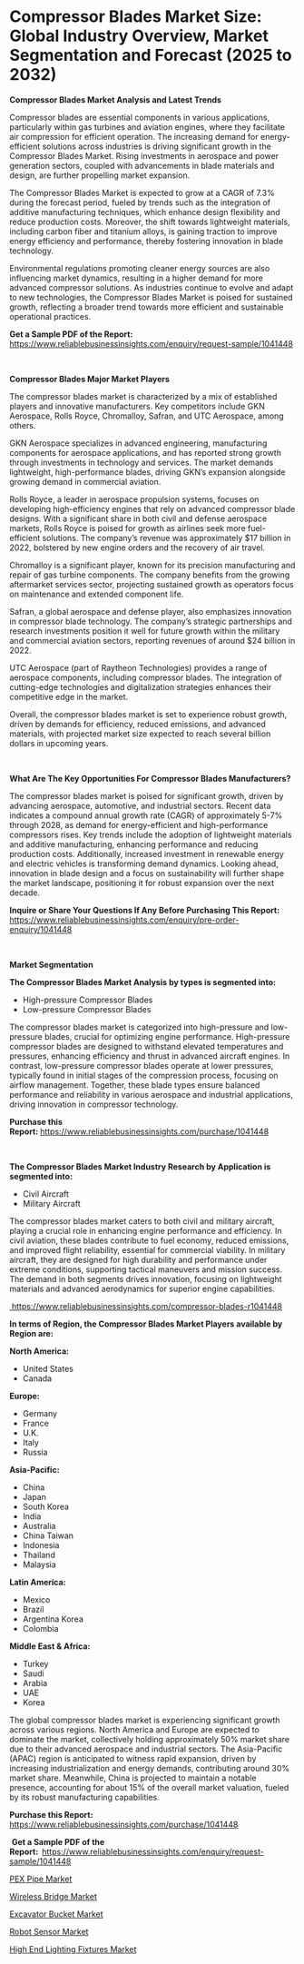 <p><h1>Compressor Blades Market Size: Global Industry Overview, Market Segmentation and Forecast (2025 to 2032)</h1></p><p><strong>Compressor Blades Market Analysis and Latest Trends</strong></p>
<p><p>Compressor blades are essential components in various applications, particularly within gas turbines and aviation engines, where they facilitate air compression for efficient operation. The increasing demand for energy-efficient solutions across industries is driving significant growth in the Compressor Blades Market. Rising investments in aerospace and power generation sectors, coupled with advancements in blade materials and design, are further propelling market expansion.</p><p>The Compressor Blades Market is expected to grow at a CAGR of 7.3% during the forecast period, fueled by trends such as the integration of additive manufacturing techniques, which enhance design flexibility and reduce production costs. Moreover, the shift towards lightweight materials, including carbon fiber and titanium alloys, is gaining traction to improve energy efficiency and performance, thereby fostering innovation in blade technology.</p><p>Environmental regulations promoting cleaner energy sources are also influencing market dynamics, resulting in a higher demand for more advanced compressor solutions. As industries continue to evolve and adapt to new technologies, the Compressor Blades Market is poised for sustained growth, reflecting a broader trend towards more efficient and sustainable operational practices.</p></p>
<p><strong>Get a Sample PDF of the Report:&nbsp;</strong> <a href="https://www.reliablebusinessinsights.com/enquiry/request-sample/1041448?utm_campaign=1138&utm_medium=2&utm_source=Github&utm_content=ia&utm_term=17022025&utm_id=compressor-blades">https://www.reliablebusinessinsights.com/enquiry/request-sample/1041448</a></p>
<p>&nbsp;</p>
<p><strong>Compressor Blades Major Market Players</strong></p>
<p><p>The compressor blades market is characterized by a mix of established players and innovative manufacturers. Key competitors include GKN Aerospace, Rolls Royce, Chromalloy, Safran, and UTC Aerospace, among others.</p><p>GKN Aerospace specializes in advanced engineering, manufacturing components for aerospace applications, and has reported strong growth through investments in technology and services. The market demands lightweight, high-performance blades, driving GKN’s expansion alongside growing demand in commercial aviation.</p><p>Rolls Royce, a leader in aerospace propulsion systems, focuses on developing high-efficiency engines that rely on advanced compressor blade designs. With a significant share in both civil and defense aerospace markets, Rolls Royce is poised for growth as airlines seek more fuel-efficient solutions. The company’s revenue was approximately $17 billion in 2022, bolstered by new engine orders and the recovery of air travel.</p><p>Chromalloy is a significant player, known for its precision manufacturing and repair of gas turbine components. The company benefits from the growing aftermarket services sector, projecting sustained growth as operators focus on maintenance and extended component life. </p><p>Safran, a global aerospace and defense player, also emphasizes innovation in compressor blade technology. The company’s strategic partnerships and research investments position it well for future growth within the military and commercial aviation sectors, reporting revenues of around $24 billion in 2022.</p><p>UTC Aerospace (part of Raytheon Technologies) provides a range of aerospace components, including compressor blades. The integration of cutting-edge technologies and digitalization strategies enhances their competitive edge in the market.</p><p>Overall, the compressor blades market is set to experience robust growth, driven by demands for efficiency, reduced emissions, and advanced materials, with projected market size expected to reach several billion dollars in upcoming years.</p></p>
<p>&nbsp;</p>
<p><strong>What Are The Key Opportunities For Compressor Blades Manufacturers?</strong></p>
<p><p>The compressor blades market is poised for significant growth, driven by advancing aerospace, automotive, and industrial sectors. Recent data indicates a compound annual growth rate (CAGR) of approximately 5-7% through 2028, as demand for energy-efficient and high-performance compressors rises. Key trends include the adoption of lightweight materials and additive manufacturing, enhancing performance and reducing production costs. Additionally, increased investment in renewable energy and electric vehicles is transforming demand dynamics. Looking ahead, innovation in blade design and a focus on sustainability will further shape the market landscape, positioning it for robust expansion over the next decade.</p></p>
<p><strong>Inquire or Share Your Questions If Any Before Purchasing This Report:</strong> <a href="https://www.reliablebusinessinsights.com/enquiry/pre-order-enquiry/1041448?utm_campaign=1138&utm_medium=2&utm_source=Github&utm_content=ia&utm_term=17022025&utm_id=compressor-blades">https://www.reliablebusinessinsights.com/enquiry/pre-order-enquiry/1041448</a></p>
<p>&nbsp;</p>
<p><strong>Market Segmentation</strong></p>
<p><strong>The Compressor Blades Market Analysis by types is segmented into:</strong></p>
<p><ul><li>High-pressure Compressor Blades</li><li>Low-pressure Compressor Blades</li></ul></p>
<p><p>The compressor blades market is categorized into high-pressure and low-pressure blades, crucial for optimizing engine performance. High-pressure compressor blades are designed to withstand elevated temperatures and pressures, enhancing efficiency and thrust in advanced aircraft engines. In contrast, low-pressure compressor blades operate at lower pressures, typically found in initial stages of the compression process, focusing on airflow management. Together, these blade types ensure balanced performance and reliability in various aerospace and industrial applications, driving innovation in compressor technology.</p></p>
<p><strong>Purchase this Report:&nbsp;</strong><a href="https://www.reliablebusinessinsights.com/purchase/1041448?utm_campaign=1138&utm_medium=2&utm_source=Github&utm_content=ia&utm_term=17022025&utm_id=compressor-blades">https://www.reliablebusinessinsights.com/purchase/1041448</a></p>
<p>&nbsp;</p>
<p><strong>The Compressor Blades Market Industry Research by Application is segmented into:</strong></p>
<p><ul><li>Civil Aircraft</li><li>Military Aircraft</li></ul></p>
<p><p>The compressor blades market caters to both civil and military aircraft, playing a crucial role in enhancing engine performance and efficiency. In civil aviation, these blades contribute to fuel economy, reduced emissions, and improved flight reliability, essential for commercial viability. In military aircraft, they are designed for high durability and performance under extreme conditions, supporting tactical maneuvers and mission success. The demand in both segments drives innovation, focusing on lightweight materials and advanced aerodynamics for superior engine capabilities.</p></p>
<p><a href="https://www.reliablebusinessinsights.com/compressor-blades-r1041448?utm_campaign=1138&utm_medium=2&utm_source=Github&utm_content=ia&utm_term=17022025&utm_id=compressor-blades">&nbsp;https://www.reliablebusinessinsights.com/compressor-blades-r1041448</a></p>
<p><strong>In terms of Region, the Compressor Blades Market Players available by Region are:</strong></p>
<p>
    <p> <strong> North America: </strong>
        <ul>
            <li>United States</li>
            <li>Canada</li>
        </ul>
        </p> 
    <p> <strong> Europe: </strong>
        <ul>
            <li>Germany</li>
            <li>France</li>
            <li>U.K.</li>
            <li>Italy</li>
            <li>Russia</li>
        </ul>
        </p> 
    <p> <strong> Asia-Pacific: </strong>
        <ul>
            <li>China</li>
            <li>Japan</li>
            <li>South Korea</li>
            <li>India</li>
            <li>Australia</li>
            <li>China Taiwan</li>
            <li>Indonesia</li>
            <li>Thailand</li>
            <li>Malaysia</li>
        </ul>
        </p> 
    <p> <strong> Latin America: </strong>
        <ul>
            <li>Mexico</li>
            <li>Brazil</li>
            <li>Argentina Korea</li>
            <li>Colombia</li>
        </ul>
        </p> 
    <p> <strong> Middle East & Africa: </strong>
        <ul>
            <li>Turkey</li>
            <li>Saudi</li>
            <li>Arabia</li>
            <li>UAE</li>
            <li>Korea</li>
        </ul>
    </p>
    </p>
<p><p>The global compressor blades market is experiencing significant growth across various regions. North America and Europe are expected to dominate the market, collectively holding approximately 50% market share due to their advanced aerospace and industrial sectors. The Asia-Pacific (APAC) region is anticipated to witness rapid expansion, driven by increasing industrialization and energy demands, contributing around 30% market share. Meanwhile, China is projected to maintain a notable presence, accounting for about 15% of the overall market valuation, fueled by its robust manufacturing capabilities.</p></p>
<p><strong>Purchase this Report: </strong><a href="https://www.reliablebusinessinsights.com/purchase/1041448?utm_campaign=1138&utm_medium=2&utm_source=Github&utm_content=ia&utm_term=17022025&utm_id=compressor-blades">https://www.reliablebusinessinsights.com/purchase/1041448</a></p>
<p>&nbsp;<strong>Get a Sample PDF of the Report:&nbsp;&nbsp;</strong><a href="https://www.reliablebusinessinsights.com/enquiry/request-sample/1041448?utm_campaign=1138&utm_medium=2&utm_source=Github&utm_content=ia&utm_term=17022025&utm_id=compressor-blades">https://www.reliablebusinessinsights.com/enquiry/request-sample/1041448</a></p>
<p><strong></strong></p>
<p><p><a href="https://github.com/muhjanaidu/Market-Research-Report-List-1/blob/main/pex-pipe-market.md?utm_campaign=1138&utm_medium=2&utm_source=Github&utm_content=ia&utm_term=17022025&utm_id=compressor-blades">PEX Pipe Market</a></p><p><a href="https://github.com/briandahm87/Market-Research-Report-List-1/blob/main/wireless-bridge-market.md?utm_campaign=1138&utm_medium=2&utm_source=Github&utm_content=ia&utm_term=17022025&utm_id=compressor-blades">Wireless Bridge Market</a></p><p><a href="https://github.com/felishtimoti/Market-Research-Report-List-1/blob/main/excavator-bucket-market.md?utm_campaign=1138&utm_medium=2&utm_source=Github&utm_content=ia&utm_term=17022025&utm_id=compressor-blades">Excavator Bucket Market</a></p><p><a href="https://github.com/popupioo/Market-Research-Report-List-1/blob/main/robot-sensor-market.md?utm_campaign=1138&utm_medium=2&utm_source=Github&utm_content=ia&utm_term=17022025&utm_id=compressor-blades">Robot Sensor Market</a></p><p><a href="https://github.com/hneefdelwyn/Market-Research-Report-List-1/blob/main/high-end-lighting-fixtures-market.md?utm_campaign=1138&utm_medium=2&utm_source=Github&utm_content=ia&utm_term=17022025&utm_id=compressor-blades">High End Lighting Fixtures Market</a></p></p>